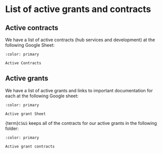 # List of active grants and contracts

## Active contracts

We have a list of active contracts (hub services and development) at the following Google Sheet:

```{button-link} https://drive.google.com/drive/folders/1C1FmGhrPxPWfe4b_0WC9rzs_THH6FF09?usp=sharing
:color: primary

Active Contracts
```

## Active grants

We have a list of active grants and links to important documentation for each at the following Google sheet:

```{button-link} https://docs.google.com/spreadsheets/d/1FJM5pAbc0EWhu4CpPjlbWTMOsZAnivEd2ZBIZIdwpE8/edit?usp=sharing
:color: primary

Active grant Sheet
```

{term}`CS&S` keeps all of the contracts for our active grants in the following folder:

```{button-link} https://drive.google.com/drive/u/1/folders/12YIr5KSS-mJ7IUZKt5MjYY7n2wyzHkUH
:color: primary

Active grant contracts
```
